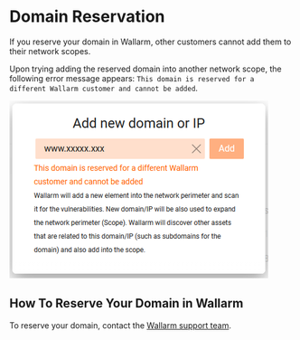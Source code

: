 [link-wallarm-support]:         mailto:support@wallarm.com

[img-reserved-domain]:          ../../images/user-guides/scanner/reserved-domain.png

# Domain Reservation

If you reserve your domain in Wallarm, other customers cannot add them to their network scopes.

Upon trying adding the reserved domain into another network scope, the following error message appears: `This domain is reserved for a different Wallarm customer and cannot be added`.

![!Trying to add a reserved domain into the network scope][img-reserved-domain]

## How To Reserve Your Domain in Wallarm

To reserve your domain, contact the [Wallarm support team][link-wallarm-support].